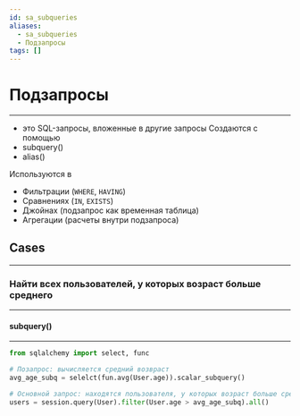 ```yaml
---
id: sa_subqueries
aliases:
  - sa_subqueries
  - Подзапросы
tags: []
---
```


# Подзапросы
---
- это SQL-запросы, вложенные в другие запросы
Создаются с помощью
- subquery()
- alias()

Используются в
- Фильтрации (`WHERE`, `HAVING`)
- Сравнениях (`IN`, `EXISTS`)
- Джойнах (подзапрос как временная таблица)
- Агрегации (расчеты внутри подзапроса)

## Cases
---

### Найти всех пользователей, у которых возраст больше среднего
---

#### subquery()
---
```python
from sqlalchemy import select, func

# Позапрос: вычисляется средний возвраст
avg_age_subq = selelct(fun.avg(User.age)).scalar_subquery()

# Основной запрос: находятся пользователя, у которых возраст больше среднего
users = session.query(User).filter(User.age > avg_age_subq).all()

```

